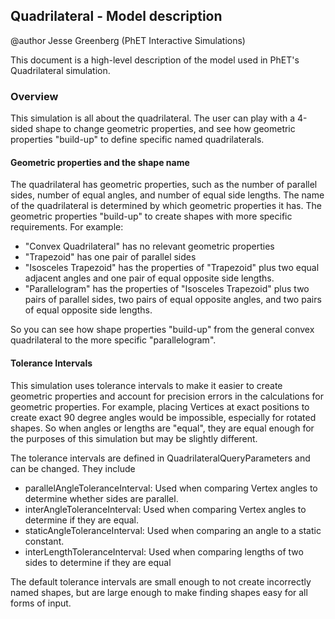 ## Quadrilateral - Model description

@author Jesse Greenberg (PhET Interactive Simulations)

This document is a high-level description of the model used in PhET's Quadrilateral simulation.

### Overview

This simulation is all about the quadrilateral. The user can play with a 4-sided shape to change geometric
properties, and see how geometric properties "build-up" to define specific named quadrilaterals.

#### Geometric properties and the shape name 
The quadrilateral has geometric properties, such as the number of parallel sides, number of equal angles,
and number of equal side lengths. The name of the quadrilateral is determined by which geometric properties it has.
The geometric properties "build-up" to create shapes with more specific requirements. For example:
- "Convex Quadrilateral" has no relevant geometric properties
- "Trapezoid" has one pair of parallel sides
- "Isosceles Trapezoid" has the properties of "Trapezoid" plus two equal adjacent angles and one pair of equal opposite side lengths.
- "Parallelogram" has the properties of "Isosceles Trapezoid" plus two pairs of parallel sides, two pairs of equal opposite angles, and two pairs of equal opposite side lengths. 

So you can see how shape properties "build-up" from the general convex quadrilateral to the more specific "parallelogram".

#### Tolerance Intervals
This simulation uses tolerance intervals to make it easier to create geometric properties and account for precision
errors in the calculations for geometric properties. For example, placing Vertices at exact positions to create exact
90 degree angles would be impossible, especially for rotated shapes. So when angles or lengths are "equal", they are
equal enough for the purposes of this simulation but may be slightly different.

The tolerance intervals are defined in QuadrilateralQueryParameters and can be changed. They include
- parallelAngleToleranceInterval: Used when comparing Vertex angles to determine whether sides are parallel.
- interAngleToleranceInterval: Used when comparing Vertex angles to determine if they are equal.
- staticAngleToleranceInterval: Used when comparing an angle to a static constant.
- interLengthToleranceInterval: Used when comparing lengths of two sides to determine if they are equal

The default tolerance intervals are small enough to not create incorrectly named shapes, but are large enough to
make finding shapes easy for all forms of input.